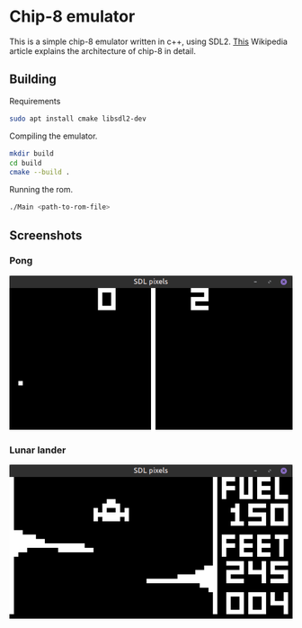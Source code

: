 # Chip-8 emulator
This is a simple chip-8 emulator written in c++, using SDL2.
[This](https://en.wikipedia.org/wiki/CHIP-8) Wikipedia article explains the architecture of chip-8 in detail. 

## Building

Requirements

```bash
sudo apt install cmake libsdl2-dev
```

Compiling the emulator.

```bash
mkdir build
cd build
cmake --build .
```

Running the rom.

```bash
./Main <path-to-rom-file>
```

## Screenshots

### Pong
![](screenshots/pong.png)

### Lunar lander
![](screenshots/Lunar_lander.png)

